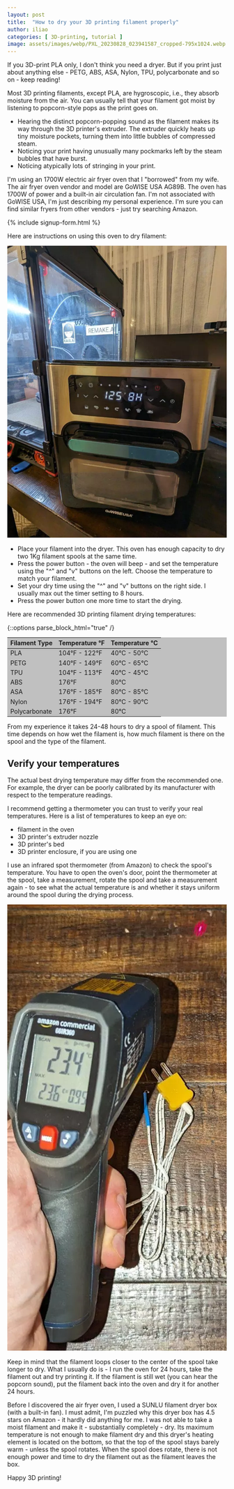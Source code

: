 ```yaml
---
layout: post
title:  "How to dry your 3D printing filament properly"
author: iliao
categories: [ 3D-printing, tutorial ]
image: assets/images/webp/PXL_20230828_023941587_cropped-795x1024.webp
---
```

If you 3D-print PLA only, I don't think you need a dryer. But if you print just about anything else - PETG, ABS, ASA, Nylon, TPU, polycarbonate and so on - keep reading!

Most 3D printing filaments, except PLA, are hygroscopic, i.e., they absorb moisture from the air. You can usually tell that your filament got moist by listening to popcorn-style pops
as the print goes on.

- Hearing the distinct popcorn-popping sound as the filament makes its way through the 3D printer's extruder. The extruder quickly heats up tiny moisture pockets, turning them into little bubbles of compressed steam.
- Noticing your print having unusually many pockmarks left by the steam bubbles that have burst.
- Noticing atypically lots of stringing in your print.

I'm using an 1700W electric air fryer oven that I "borrowed" from my wife. The air fryer oven vendor and model are GoWISE USA AG89B. The oven has 1700W of power and a built-in air circulation fan. I'm not associated with GoWISE USA, I'm just describing my personal experience. I'm sure you can find similar fryers from other vendors - just try searching Amazon.

{% include signup-form.html %}

Here are instructions on using this oven to dry filament:

![The air fryer oven set at 125ºF](/assets/images/webp/PXL_20230828_024221446-771x1024.webp)

- Place your filament into the dryer. This oven has enough capacity to dry two 1Kg filament spools at the same time. 
- Press the power button - the oven will beep - and set the temperature using the "^" and "v" buttons on the left. Choose the temperature to match your filament.
- Set your dry time using the "^" and "v" buttons on the right side. I usually max out the timer setting to 8 hours.
- Press the power button one more time to start the drying.

Here are recommended 3D printing filament drying temperatures:

{::options parse_block_html="true" /}
<div style="background-color: silver; width: 100%;">
<style>
    table {
    width: 100%;
    }
</style>

| Filament Type | Temperature °F | Temperature °C |
|:--------|:--------|:--------|
| PLA | 104°F - 122°F | 40°C - 50°C |
| PETG | 140°F - 149°F | 60°C - 65°C |
| TPU | 104°F - 113°F | 40°C - 45°C |
| ABS | 176°F | 80°C |
| ASA | 176°F - 185°F | 80°C - 85°C |
| Nylon | 176°F - 194°F | 80°C - 90°C |
| Polycarbonate | 176°F | 80°C |

</div>
<p></p>
From my experience it takes 24-48 hours to dry a spool of filament. This time depends on how wet the filament is, how much filament is there on the spool and the type of the filament.

## Verify your temperatures

The actual best drying temperature may differ from the recommended one. For example, the dryer can be poorly calibrated by its manufacturer with respect to the temperature readings.

I recommend getting a thermometer you can trust to verify your real temperatures. Here is a list of temperatures to keep an eye on:
- filament in the oven
- 3D printer's extruder nozzle
- 3D printer's bed
- 3D printer enclosure, if you are using one

I use an infrared spot thermometer (from Amazon) to check the spool's temperature. You have to open the oven's door, point the thermometer at the spool, take a measurement, rotate the spool and take a measurement again - to see what the actual temperature is and whether it stays uniform around the spool during the drying process.

![My table's surface temperature is 23.4 degrees Celsius according to this infrared handheld temperature sensor](/assets/images/webp/infrared-thermometer-504x1024.webp)

Keep in mind that the filament loops closer to the center of the spool take longer to dry. What I usually do is - I run the oven for 24 hours, take the filament out and try printing it. If the filament is still wet (you can hear the popcorn sound), put the filament back into the oven and dry it for another 24 hours.

Before I discovered the air fryer oven, I used a SUNLU filament dryer box (with a built-in fan). I must admit, I'm puzzled why this dryer box has 4.5 stars on Amazon - it hardly did anything for me. I was not able to take a moist filament and make it - substantially completely - dry. Its maximum temperature is not enough to make filament dry and this dryer's heating element is located on the bottom, so that the top of the spool stays barely warm - unless the spool rotates. When the spool does rotate, there is not enough power and time to dry the filament out as the filament leaves the box.

Happy 3D printing!